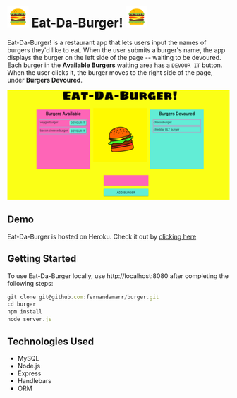 # ![icon](public/assets/img/icons-hamburger.png) Eat-Da-Burger! ![icon](public/assets/img/icons-hamburger.png)

Eat-Da-Burger! is a restaurant app that lets users input the names of burgers they'd like to eat. When the user submits a burger's name, the app displays the burger on the left side of the page -- waiting to be devoured. Each burger in the **Available Burgers** waiting area has a `DEVOUR IT` button. When the user clicks it, the burger moves to the right side of the page, under **Burgers Devoured**.

![burger-app](public/assets/img/burger-img.png)

## Demo

Eat-Da-Burger is hosted on Heroku. Check it out by [clicking here](https://blooming-bayou-83320.herokuapp.com/)

## Getting Started

To use Eat-Da-Burger locally, use http://localhost:8080 after completing the following steps:

```js
git clone git@github.com:fernandamarr/burger.git
cd burger
npm install
node server.js
```

## Technologies Used

* MySQL
* Node.js
* Express
* Handlebars
* ORM